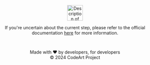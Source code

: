 <div align="center">
    <img src="logo.png" alt="Description of the image" width="50">
    <p>If you're uncertain about the current step, please refer to the official documentation <a href="https://github.com/pywind/codeart-extension">here</a> for more information.</p>
</div>

<br />

<p align="center">
Made with ❤️ by developers, for developers
<br>
© 2024 CodeArt Project
</p>
